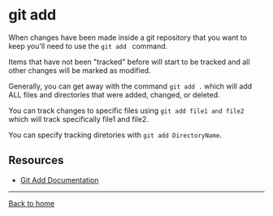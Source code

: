 # git add
When changes have been made inside a git repository that you want to keep you'll need to use the `git add ` command.

Items that have not been "tracked" before will start to be tracked and all other changes will be marked as modified.

Generally, you can get away with the command `git add .` which will add ALL files and directories that were added, changed, or deleted.

You can track changes to specific files using `git add file1 and file2` which will track specifically file1 and file2.

You can specify tracking diretories with `git add DirectoryName`.
## Resources
- [Git Add Documentation](https://git-scm.com/docs/git-add)
---
[Back to home](../README.md)
